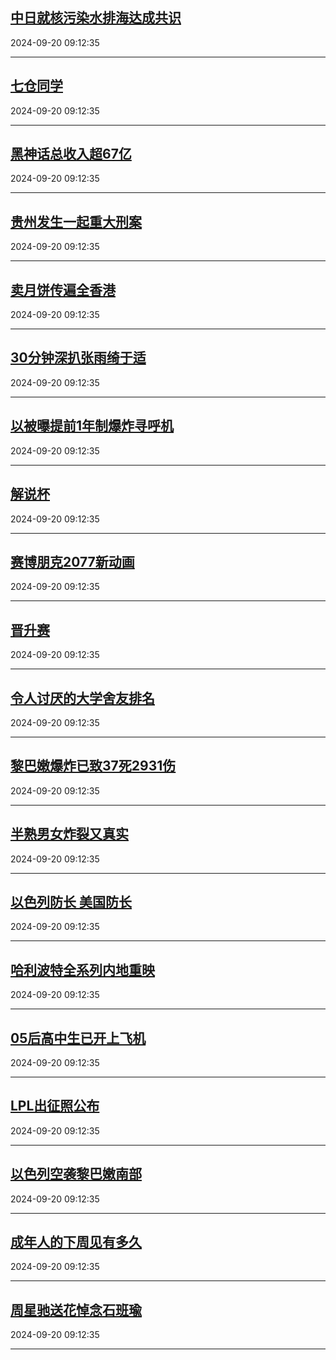 ## [中日就核污染水排海达成共识](https://search.bilibili.com/all?vt=36849326&keyword=%E4%B8%AD%E6%97%A5%E5%B0%B1%E6%A0%B8%E6%B1%A1%E6%9F%93%E6%B0%B4%E6%8E%92%E6%B5%B7%E8%BE%BE%E6%88%90%E5%85%B1%E8%AF%86&order=click)

2024-09-20 09:12:35

---
## [七仓同学](https://search.bilibili.com/all?vt=36849326&keyword=%E4%B8%83%E4%BB%93%E5%90%8C%E5%AD%A6&order=click)

2024-09-20 09:12:35

---
## [黑神话总收入超67亿](https://search.bilibili.com/all?vt=36849326&keyword=%E9%BB%91%E7%A5%9E%E8%AF%9D%E6%80%BB%E6%94%B6%E5%85%A5%E8%B6%8567%E4%BA%BF&order=click)

2024-09-20 09:12:35

---
## [贵州发生一起重大刑案](https://search.bilibili.com/all?vt=36849326&keyword=%E8%B4%B5%E5%B7%9E%E5%8F%91%E7%94%9F%E4%B8%80%E8%B5%B7%E9%87%8D%E5%A4%A7%E5%88%91%E6%A1%88&order=click)

2024-09-20 09:12:35

---
## [卖月饼传遍全香港](https://search.bilibili.com/all?vt=36849326&keyword=%E5%8D%96%E6%9C%88%E9%A5%BC%E4%BC%A0%E9%81%8D%E5%85%A8%E9%A6%99%E6%B8%AF&order=click)

2024-09-20 09:12:35

---
## [30分钟深扒张雨绮于适](https://search.bilibili.com/all?vt=36849326&keyword=30%E5%88%86%E9%92%9F%E6%B7%B1%E6%89%92%E5%BC%A0%E9%9B%A8%E7%BB%AE%E4%BA%8E%E9%80%82&order=click)

2024-09-20 09:12:35

---
## [以被曝提前1年制爆炸寻呼机](https://search.bilibili.com/all?vt=36849326&keyword=%E4%BB%A5%E8%A2%AB%E6%9B%9D%E6%8F%90%E5%89%8D1%E5%B9%B4%E5%88%B6%E7%88%86%E7%82%B8%E5%AF%BB%E5%91%BC%E6%9C%BA&order=click)

2024-09-20 09:12:35

---
## [解说杯](https://search.bilibili.com/all?vt=36849326&keyword=%E8%A7%A3%E8%AF%B4%E6%9D%AF&order=click)

2024-09-20 09:12:35

---
## [赛博朋克2077新动画](https://search.bilibili.com/all?vt=36849326&keyword=%E8%B5%9B%E5%8D%9A%E6%9C%8B%E5%85%8B2077%E6%96%B0%E5%8A%A8%E7%94%BB&order=click)

2024-09-20 09:12:35

---
## [晋升赛](https://search.bilibili.com/all?vt=36849326&keyword=%E6%99%8B%E5%8D%87%E8%B5%9B&order=click)

2024-09-20 09:12:35

---
## [令人讨厌的大学舍友排名](https://search.bilibili.com/all?vt=36849326&keyword=%E4%BB%A4%E4%BA%BA%E8%AE%A8%E5%8E%8C%E7%9A%84%E5%A4%A7%E5%AD%A6%E8%88%8D%E5%8F%8B%E6%8E%92%E5%90%8D&order=click)

2024-09-20 09:12:35

---
## [黎巴嫩爆炸已致37死2931伤](https://search.bilibili.com/all?vt=36849326&keyword=%E9%BB%8E%E5%B7%B4%E5%AB%A9%E7%88%86%E7%82%B8%E5%B7%B2%E8%87%B437%E6%AD%BB2931%E4%BC%A4&order=click)

2024-09-20 09:12:35

---
## [半熟男女炸裂又真实](https://search.bilibili.com/all?vt=36849326&keyword=%E5%8D%8A%E7%86%9F%E7%94%B7%E5%A5%B3%E7%82%B8%E8%A3%82%E5%8F%88%E7%9C%9F%E5%AE%9E&order=click)

2024-09-20 09:12:35

---
## [以色列防长 美国防长](https://search.bilibili.com/all?vt=36849326&keyword=%E4%BB%A5%E8%89%B2%E5%88%97%E9%98%B2%E9%95%BF+%E7%BE%8E%E5%9B%BD%E9%98%B2%E9%95%BF&order=click)

2024-09-20 09:12:35

---
## [哈利波特全系列内地重映](https://search.bilibili.com/all?vt=36849326&keyword=%E5%93%88%E5%88%A9%E6%B3%A2%E7%89%B9%E5%85%A8%E7%B3%BB%E5%88%97%E5%86%85%E5%9C%B0%E9%87%8D%E6%98%A0&order=click)

2024-09-20 09:12:35

---
## [05后高中生已开上飞机](https://search.bilibili.com/all?vt=36849326&keyword=05%E5%90%8E%E9%AB%98%E4%B8%AD%E7%94%9F%E5%B7%B2%E5%BC%80%E4%B8%8A%E9%A3%9E%E6%9C%BA&order=click)

2024-09-20 09:12:35

---
## [LPL出征照公布](https://search.bilibili.com/all?vt=36849326&keyword=LPL%E5%87%BA%E5%BE%81%E7%85%A7%E5%85%AC%E5%B8%83&order=click)

2024-09-20 09:12:35

---
## [以色列空袭黎巴嫩南部](https://search.bilibili.com/all?vt=36849326&keyword=%E4%BB%A5%E8%89%B2%E5%88%97%E7%A9%BA%E8%A2%AD%E9%BB%8E%E5%B7%B4%E5%AB%A9%E5%8D%97%E9%83%A8&order=click)

2024-09-20 09:12:35

---
## [成年人的下周见有多久](https://search.bilibili.com/all?vt=36849326&keyword=%E6%88%90%E5%B9%B4%E4%BA%BA%E7%9A%84%E4%B8%8B%E5%91%A8%E8%A7%81%E6%9C%89%E5%A4%9A%E4%B9%85&order=click)

2024-09-20 09:12:35

---
## [周星驰送花悼念石班瑜](https://search.bilibili.com/all?vt=36849326&keyword=%E5%91%A8%E6%98%9F%E9%A9%B0%E9%80%81%E8%8A%B1%E6%82%BC%E5%BF%B5%E7%9F%B3%E7%8F%AD%E7%91%9C&order=click)

2024-09-20 09:12:35

---
